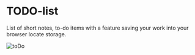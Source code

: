 # TODO-list
List of short notes, to-do items with a feature saving your work into your browser locate storage.

![toDo](https://user-images.githubusercontent.com/52447280/68890169-a4971700-071e-11ea-837a-85512c94088e.png)
